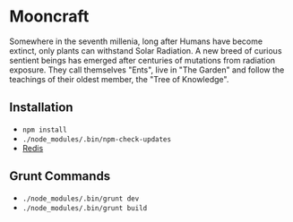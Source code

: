 # Mooncraft

Somewhere in the seventh millenia, long after Humans have become extinct, only plants can withstand Solar Radiation.
A new breed of curious sentient beings has emerged after centuries of mutations from radiation exposure.
They call themselves "Ents", live in "The Garden" and follow the teachings of their oldest member, the "Tree of Knowledge".

## Installation

* `npm install`
* `./node_modules/.bin/npm-check-updates`
* [Redis](http://redis.io/topics/quickstart)

## Grunt Commands

* `./node_modules/.bin/grunt dev`
* `./node_modules/.bin/grunt build`